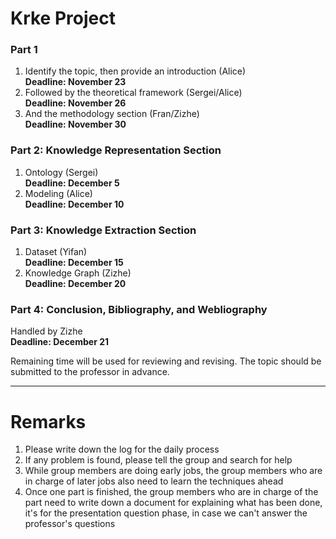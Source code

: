 # Krke Project

### Part 1
1. Identify the topic, then provide an introduction (Alice)  
   **Deadline: November 23**
2. Followed by the theoretical framework (Sergei/Alice)  
   **Deadline: November 26**
3. And the methodology section (Fran/Zizhe)  
   **Deadline: November 30**

### Part 2: Knowledge Representation Section
1. Ontology (Sergei)  
   **Deadline: December 5**
2. Modeling (Alice)  
   **Deadline: December 10**

### Part 3: Knowledge Extraction Section
1. Dataset (Yifan)  
   **Deadline: December 15**
2. Knowledge Graph (Zizhe)  
   **Deadline: December 20**

### Part 4: Conclusion, Bibliography, and Webliography
Handled by Zizhe  
**Deadline: December 21**

Remaining time will be used for reviewing and revising. The topic should be submitted to the professor in advance.

---

# Remarks
1. Please write down the log for the daily process
2. If any problem is found, please tell the group and search for help
3. While group members are doing early jobs, the group members who are in charge of later jobs also need to learn the techniques ahead
4. Once one part is finished, the group members who are in charge of the part need to write down a document for explaining what has been done, it's for the presentation question phase, in case we can't answer the professor's questions
